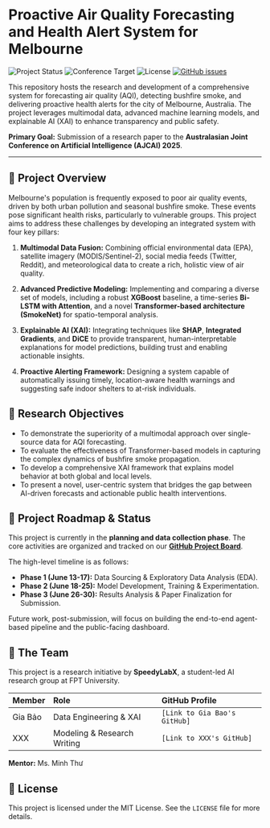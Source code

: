 # Proactive Air Quality Forecasting and Health Alert System for Melbourne

<!-- Badges -->
<p align="left">
  <img src="https://img.shields.io/badge/Status-Planning-blue" alt="Project Status">
  <img src="https://img.shields.io/badge/Conference-AJCAI%202025%20Target-brightgreen" alt="Conference Target">
  <img src="https://img.shields.io/github/license/SpeedyLabX/melbourne-air-quality-forecast" alt="License">
  <a href="https://github.com/SpeedyLabX/melbourne-air-quality-forecast/issues"><img src="https://img.shields.io/github/issues/SpeedyLabX/melbourne-air-quality-forecast" alt="GitHub issues"></a>
</p>

This repository hosts the research and development of a comprehensive system for forecasting air quality (AQI), detecting bushfire smoke, and delivering proactive health alerts for the city of Melbourne, Australia. The project leverages multimodal data, advanced machine learning models, and explainable AI (XAI) to enhance transparency and public safety.

**Primary Goal:** Submission of a research paper to the **Australasian Joint Conference on Artificial Intelligence (AJCAI) 2025**.

---

## 📌 Project Overview

Melbourne's population is frequently exposed to poor air quality events, driven by both urban pollution and seasonal bushfire smoke. These events pose significant health risks, particularly to vulnerable groups. This project aims to address these challenges by developing an integrated system with four key pillars:

1.  **Multimodal Data Fusion:** Combining official environmental data (EPA), satellite imagery (MODIS/Sentinel-2), social media feeds (Twitter, Reddit), and meteorological data to create a rich, holistic view of air quality.

2.  **Advanced Predictive Modeling:** Implementing and comparing a diverse set of models, including a robust **XGBoost** baseline, a time-series **Bi-LSTM with Attention**, and a novel **Transformer-based architecture (SmokeNet)** for spatio-temporal analysis.

3.  **Explainable AI (XAI):** Integrating techniques like **SHAP**, **Integrated Gradients**, and **DiCE** to provide transparent, human-interpretable explanations for model predictions, building trust and enabling actionable insights.

4.  **Proactive Alerting Framework:** Designing a system capable of automatically issuing timely, location-aware health warnings and suggesting safe indoor shelters to at-risk individuals.

## 🎯 Research Objectives

*   To demonstrate the superiority of a multimodal approach over single-source data for AQI forecasting.
*   To evaluate the effectiveness of Transformer-based models in capturing the complex dynamics of bushfire smoke propagation.
*   To develop a comprehensive XAI framework that explains model behavior at both global and local levels.
*   To present a novel, user-centric system that bridges the gap between AI-driven forecasts and actionable public health interventions.

## 🚧 Project Roadmap & Status

This project is currently in the **planning and data collection phase**. The core activities are organized and tracked on our [**GitHub Project Board**](link-to-your-project-board).

The high-level timeline is as follows:
*   **Phase 1 (June 13-17):** Data Sourcing & Exploratory Data Analysis (EDA).
*   **Phase 2 (June 18-25):** Model Development, Training & Experimentation.
*   **Phase 3 (June 26-30):** Results Analysis & Paper Finalization for Submission.

Future work, post-submission, will focus on building the end-to-end agent-based pipeline and the public-facing dashboard.

## 🤝 The Team

This project is a research initiative by **SpeedyLabX**, a student-led AI research group at FPT University.

| Member | Role | GitHub Profile |
| :--- | :--- | :--- |
| Gia Bảo | Data Engineering & XAI | `[Link to Gia Bao's GitHub]` |
| XXX | Modeling & Research Writing | `[Link to XXX's GitHub]` |

**Mentor:** Ms. Minh Thư

## 📄 License
This project is licensed under the MIT License. See the `LICENSE` file for more details.

